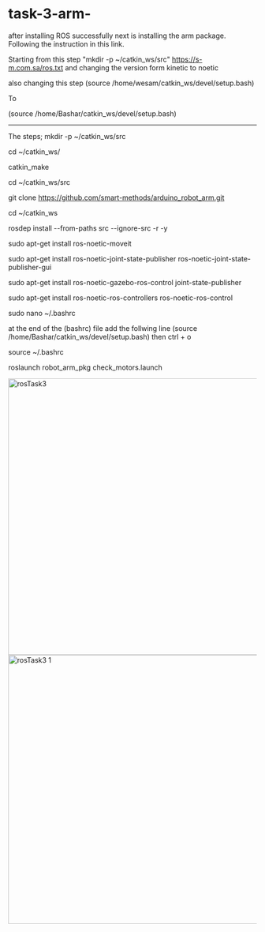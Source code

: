 # task-3-arm-

after installing ROS successfully
next is installing the arm package.
Following the instruction in this link.

Starting from this step "mkdir -p ~/catkin_ws/src"
https://s-m.com.sa/ros.txt
and changing the version form kinetic to noetic 

also changing this step 
(source /home/wesam/catkin_ws/devel/setup.bash)

To

(source /home/Bashar/catkin_ws/devel/setup.bash)

----------------------------------------------------
The steps;
mkdir -p ~/catkin_ws/src

cd ~/catkin_ws/

catkin_make

cd ~/catkin_ws/src

git clone https://github.com/smart-methods/arduino_robot_arm.git 

cd ~/catkin_ws

rosdep install --from-paths src --ignore-src -r -y

sudo apt-get install ros-noetic-moveit

sudo apt-get install ros-noetic-joint-state-publisher ros-noetic-joint-state-publisher-gui

sudo apt-get install ros-noetic-gazebo-ros-control joint-state-publisher

sudo apt-get install ros-noetic-ros-controllers ros-noetic-ros-control

sudo nano ~/.bashrc

at the end of the (bashrc) file add the follwing line
(source /home/Bashar/catkin_ws/devel/setup.bash)
then 
ctrl + o

source ~/.bashrc

roslaunch robot_arm_pkg check_motors.launch



<img width="560" alt="rosTask3" src="https://user-images.githubusercontent.com/109452510/181825724-c2668c8a-8dc4-4290-8f2b-d80adbdf8e50.png">
<img width="545" alt="rosTask3 1" src="https://user-images.githubusercontent.com/109452510/181825735-070d04c0-6c55-49a0-bea8-de9af1f112b2.png">


